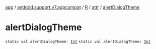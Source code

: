[app](../../../index.md) / [android.support.v7.appcompat](../../index.md) / [R](../index.md) / [attr](index.md) / [alertDialogTheme](.)

# alertDialogTheme

`static val alertDialogTheme: `[`Int`](https://kotlinlang.org/api/latest/jvm/stdlib/kotlin/-int/index.html)
`static val alertDialogTheme: `[`Int`](https://kotlinlang.org/api/latest/jvm/stdlib/kotlin/-int/index.html)